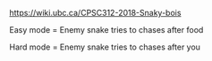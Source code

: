 https://wiki.ubc.ca/CPSC312-2018-Snaky-bois

Easy mode = Enemy snake tries to chases after food

Hard mode = Enemy snake tries to chases after you
